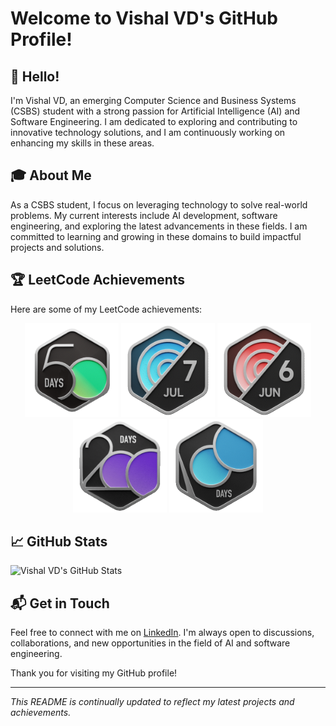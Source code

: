 # Welcome to Vishal VD's GitHub Profile!

## 👋 Hello!

I'm Vishal VD, an emerging Computer Science and Business Systems (CSBS) student with a strong passion for Artificial Intelligence (AI) and Software Engineering. I am dedicated to exploring and contributing to innovative technology solutions, and I am continuously working on enhancing my skills in these areas.

## 🎓 About Me

As a CSBS student, I focus on leveraging technology to solve real-world problems. My current interests include AI development, software engineering, and exploring the latest advancements in these fields. I am committed to learning and growing in these domains to build impactful projects and solutions.

## 🏆 LeetCode Achievements

Here are some of my LeetCode achievements:

<p align="center">
  <img src="https://github.com/Vishal-V-D/Vishal-V-D/blob/a8c74db966f347b0c41ca84c23044f9ccc08b15a/50.gif" alt="LeetCode Badge 50" width="150"/>
  <img src="https://github.com/Vishal-V-D/Vishal-V-D/blob/a8c74db966f347b0c41ca84c23044f9ccc08b15a/july7.gif" alt="LeetCode Badge July" width="150"/>
  <img src="https://github.com/Vishal-V-D/Vishal-V-D/blob/a8c74db966f347b0c41ca84c23044f9ccc08b15a/jun.gif" alt="LeetCode Badge June" width="150"/>
  <img src="https://github.com/Vishal-V-D/Vishal-V-D/blob/a8c74db966f347b0c41ca84c23044f9ccc08b15a/2024-200.gif" alt="LeetCode Badge 200" width="150"/>
  <img src="https://github.com/Vishal-V-D/Vishal-V-D/blob/a8c74db966f347b0c41ca84c23044f9ccc08b15a/100.gif" alt="LeetCode Badge 100" width="150"/>
</p>

## 📈 GitHub Stats

![Vishal VD's GitHub Stats](https://github-readme-stats.vercel.app/api?username=Vishal-V-D&show_icons=true&hide_title=true&hide_border=true&count_private=true&include_all_commits=true&theme=dark)

## 📬 Get in Touch

Feel free to connect with me on [LinkedIn](https://www.linkedin.com/in/vishal-v-d/). I'm always open to discussions, collaborations, and new opportunities in the field of AI and software engineering.

Thank you for visiting my GitHub profile!

---

*This README is continually updated to reflect my latest projects and achievements.*
